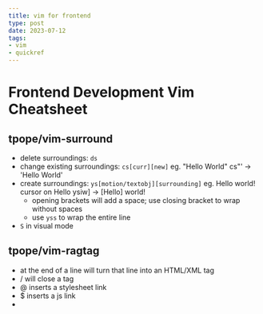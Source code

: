 ```yaml
---
title: vim for frontend
type: post
date: 2023-07-12
tags: 
- vim
- quickref
---
```


# Frontend Development Vim Cheatsheet

## tpope/vim-surround
- delete surroundings: `ds`
- change existing surroundings: `cs[curr][new]` eg. "Hello World" cs"' -> 'Hello World'
- create surroundings: `ys[motion/textobj][surrounding]` eg. Hello world! cursor on Hello ysiw] -> [Hello] world!
	- opening brackets will add a space; use closing bracket to wrap without spaces
	- use `yss` to wrap the entire line
- `S` in visual mode

## tpope/vim-ragtag
- <C-X><Space> at the end of a line will turn that line into an HTML/XML tag
- <C-X>/ will close a tag
- <C-X>@ inserts a stylesheet link
- <C-X>$ inserts a js link
-
